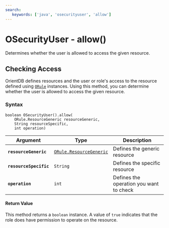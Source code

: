 ```yaml
---
search:
   keywords: ['java', 'osecurityuser', 'allow']
---
```


# OSecurityUser - allow()

Determines whether the user is allowed to access the given resource.

## Checking Access

OrientDB defines resources and the user or role's access to the resource defined using [`ORule`](../ORule.md) instances.   Using this method, you can determine whether the user is allowed to access the given resource. 

### Syntax

```
boolean OSecurityUser().allow(
	ORule.ResourceGeneric resourceGeneric,
	String resourceSpecific,
	int operation)
```

| Argument | Type | Description |
|---|---|---|
| **`resourceGeneric`** | [`ORule.ResourceGeneric`](../ORule.md) | Defines the generic resource |
| **`resourceSpecific`** | `String` | Defines the specific resource |
| **`operation`** | `int` | Defines the operation you want to check |

#### Return Value

This method returns a `boolean` instance.  A value of `true` indicates that the role does have permission to operate on the resource.

